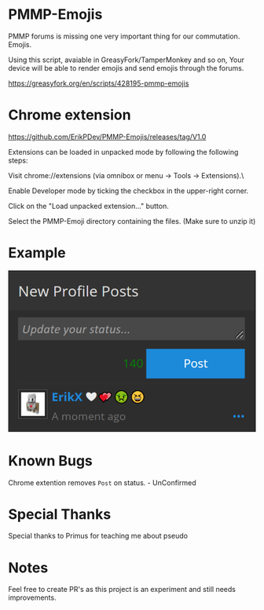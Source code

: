 # PMMP-Emojis
PMMP forums is missing one very important thing for our commutation. Emojis.

Using this script, avaiable in GreasyFork/TamperMonkey and so on, Your device will be able to render emojis and send emojis through the forums.

https://greasyfork.org/en/scripts/428195-pmmp-emojis


# Chrome extension
https://github.com/ErikPDev/PMMP-Emojis/releases/tag/V1.0

Extensions can be loaded in unpacked mode by following the following steps:

Visit chrome://extensions (via omnibox or menu -> Tools -> Extensions).\

Enable Developer mode by ticking the checkbox in the upper-right corner.

Click on the "Load unpacked extension..." button.

Select the PMMP-Emoji directory containing the files. (Make sure to unzip it)


# Example
<img src="https://github.com/ErikPDev/PMMP-Emojis/raw/main/Screenshot%202021-06-19%20184918.png">

# Known Bugs
Chrome extention removes `Post` on status. - UnConfirmed

# Special Thanks
Special thanks to Primus for teaching me about pseudo 

# Notes
Feel free to create PR's as this project is an experiment and still needs improvements.
